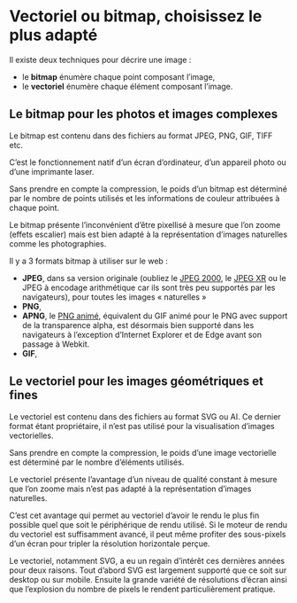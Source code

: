 Vectoriel ou bitmap, choisissez le plus adapté
==============================================

Il existe deux techniques pour décrire une image :

- le **bitmap** énumère chaque point composant l’image,
- le **vectoriel** énumère chaque élément composant l’image.

## Le bitmap pour les photos et images complexes

Le bitmap est contenu dans des fichiers au format JPEG, PNG, GIF, TIFF etc.

C’est le fonctionnement natif d’un écran d’ordinateur, d’un appareil photo ou d’une imprimante laser.

Sans prendre en compte la compression, le poids d’un bitmap est déterminé par le nombre de points utilisés et les informations de couleur attribuées à chaque point.

Le bitmap présente l’inconvénient d’être pixellisé à mesure que l’on zoome (effets escalier) mais est bien adapté à la représentation d’images naturelles comme les photographies.

Il y a 3 formats bitmap à utiliser sur le web :

- **JPEG**, dans sa version originale (oubliez le [JPEG 2000](https://caniuse.com/#feat=jpeg2000), le [JPEG XR](https://caniuse.com/#feat=jpegxr) ou le JPEG à encodage arithmétique car ils sont très peu supportés par les navigateurs), pour toutes les images « naturelles »
- **PNG**, 
- **APNG**, le [PNG animé](https://caniuse.com/#feat=apng), équivalent du GIF animé pour le PNG avec support de la transparence alpha, est désormais bien supporté dans les navigateurs à l’exception d’Internet Explorer et de Edge avant son passage à Webkit.
- **GIF**,

## Le vectoriel pour les images géométriques et fines

Le vectoriel est contenu dans des fichiers au format SVG ou AI. Ce dernier format étant propriétaire, il n’est pas utilisé pour la visualisation d’images vectorielles.

Sans prendre en compte la compression, le poids d’une image vectorielle est déterminé par le nombre d’éléments utilisés.

Le vectoriel présente l’avantage d’un niveau de qualité constant à mesure que l’on zoome mais n’est pas adapté à la représentation d’images naturelles.

C’est cet avantage qui permet au vectoriel d’avoir le rendu le plus fin possible quel que soit le périphérique de rendu utilisé. Si le moteur de rendu du vectoriel est suffisamment avancé, il peut même profiter des sous-pixels d’un écran pour tripler la résolution horizontale perçue.

Le vectoriel, notamment SVG, a eu un regain d’intérêt ces dernières années pour deux raisons. Tout d’abord SVG est largement supporté que ce soit sur desktop ou sur mobile. Ensuite la grande variété de résolutions d’écran ainsi que l’explosion du nombre de pixels le rendent particulièrement pratique.
